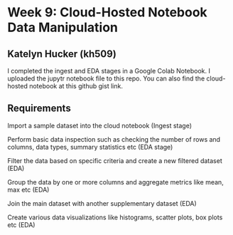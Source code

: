 # Week 9: Cloud-Hosted Notebook Data Manipulation
## Katelyn Hucker (kh509)

I completed the ingest and EDA stages in a Google Colab Notebook. I uploaded the jupytr notebook file to this repo. You can also find the cloud-hosted notebook at this github gist link. 

<script src="https://gist.github.com/katelyn-hucker/7b9ad413b72e37174db966409d46e061.js"></script>



## Requirements
Import a sample dataset into the cloud notebook (Ingest stage)


Perform basic data inspection such as checking the number of rows and columns, data types, summary statistics etc (EDA stage)

Filter the data based on specific criteria and create a new filtered dataset (EDA)

Group the data by one or more columns and aggregate metrics like mean, max etc (EDA)

Join the main dataset with another supplementary dataset (EDA)

Create various data visualizations like histograms, scatter plots, box plots etc (EDA)


